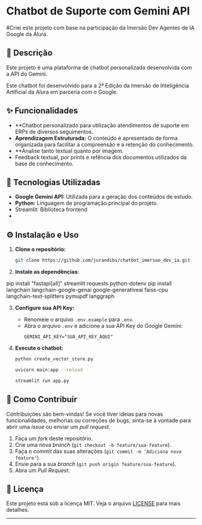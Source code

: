 
# Chatbot de Suporte com Gemini API
#Criei este projeto com base na participação da Imersão Dev Agentes de IA Google da Alura.

## 📖 Descrição

Este projeto é uma plataforma de chatbot personalizada desenvolvida com a API do Gemini. 

Este chatbot foi desenvolvido para a 2ª Edição da Imersão de Inteligência Artificial da Alura em parceria com o Google.

## ✨ Funcionalidades

  * **Chatbot personalizado para utilização atendimentos de suporte em ERPs de diversos seguimentos.
  * **Aprendizagem Estruturada:** O conteúdo é apresentado de forma organizada para facilitar a compreensão e a retenção do conhecimento.
  * **Analise tanto textual quanto por imagem.
  * Feedback textual, por prints e refência dos documentos utilizados da base de conhecimento.

## 🚀 Tecnologias Utilizadas

  * **Google Gemini API:** Utilizada para a geração dos conteúdos de estudo.
  * **Python:** Linguagem de programação principal do projeto.
  * Streamlit: Biblioteca frontend
  * 

## ⚙️ Instalação e Uso

1.  **Clone o repositório:**

    ```bash
    git clone https://github.com/jurandibs/chatbot_imersao_dev_ia.git
    ```

2.  **Instale as dependências:**

pip install "fastapi[all]" streamlit requests python-dotenv
pip install langchain langchain-google-genai google-generativeai faiss-cpu langchain-text-splitters pymupdf langgraph

3.  **Configure sua API Key:**

      * Renomeie o arquivo `.env.example` para `.env`.
      * Abra o arquivo `.env` e adicione a sua API Key do Google Gemini:
        ```
        GEMINI_API_KEY="SUA_API_KEY_AQUI"
        ```

4.  **Execute o chatbot:**

    ```bash #Este script lerá os PDFs da pasta data/, os processará e salvará o índice FAISS na pasta vector_store/
    python create_vector_store.py    
    ```
    ```bash   # na pasta /chatbot_imersao_dev_ia execute este comando para rodar o backend no http://127.0.0.1:8000
    uvicorn main:app --reload   
    ```
    ```bash  # Comando para executar o frontend
    streamlit run app.py   
    ```            
  

## 🤝 Como Contribuir

Contribuições são bem-vindas\! Se você tiver ideias para novas funcionalidades, melhorias ou correções de bugs, sinta-se à vontade para abrir uma *issue* ou enviar um *pull request*.

1.  Faça um *fork* deste repositório.
2.  Crie uma nova *branch* (`git checkout -b feature/sua-feature`).
3.  Faça o *commit* das suas alterações (`git commit -m 'Adiciona nova feature'`).
4.  Envie para a sua *branch* (`git push origin feature/sua-feature`).
5.  Abra um *Pull Request*.

## 📄 Licença

Este projeto está sob a licença MIT. Veja o arquivo [LICENSE](https://www.google.com/search?q=LICENSE) para mais detalhes.


-----
